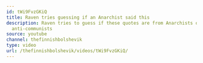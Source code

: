 ```yaml
---
id: tWi9FvzGKiQ
title: Raven tries guessing if an Anarchist said this
description: Raven tries to guess if these quotes are from Anarchists or from Right-Wing
  anti-communists
source: youtube
channel: thefinnishbolshevik
type: video
url: /thefinnishbolshevik/videos/tWi9FvzGKiQ/
---
```


